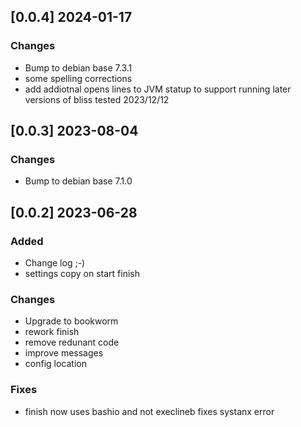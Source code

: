 ## [0.0.4] 2024-01-17
### Changes
 - Bump to debian base 7.3.1
 - some spelling corrections
 - add addiotnal opens lines to JVM statup to support running later versions of bliss tested 2023/12/12

## [0.0.3] 2023-08-04
### Changes
 - Bump to debian base 7.1.0

## [0.0.2] 2023-06-28
### Added
- Change log ;-)
- settings copy on start finish

### Changes
- Upgrade to bookworm
- rework finish
- remove redunant code
- improve messages
- config location

### Fixes
- finish now uses bashio and not execlineb fixes systanx error

